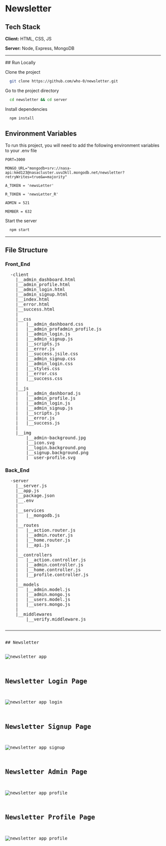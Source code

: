# Newsletter

## Tech Stack

**Client:** HTML, CSS, JS

**Server:** Node, Express, MongoDB

<hr />
## Run Locally

Clone the project

```bash
  git clone https://github.com/who-0/newsletter.git
```

Go to the project directory

```bash
  cd newsletter && cd server
```

Install dependencies

```bash
  npm install
```

## Environment Variables

To run this project, you will need to add the following environment variables to your .env file

`PORT=3000`

`MONGO_URL="mongodb+srv://nasa-api:kmd123@nasacluster.uvu3kll.mongodb.net/newsletter?retryWrites=true&w=majority"`

`A_TOKEN = 'newsLetter'`

`R_TOKEN = 'newsLetter_R'`

`ADMIN = 521`

`MEMBER = 632`

Start the server

```bash
  npm start
```

<hr />
<h2>File Structure</h2>
<h3>Front_End</h3>
<pre>
  -client
    |__admin_dashboard.html
    |__admin_profile.html
    |__admin_login.html
    |__admin_signup.html
    |__index.html
    |__error.html
    |__success.html
    |
    |__css
    |   |__admin_dashboard.css
    |   |__admin_profadmin_profile.js
    |   |__admin_login.js
    |   |__admin_signup.js
    |   |__scripts.js
    |   |__error.js
    |   |__success.jsile.css
    |   |__admin_signup.css
    |   |__admin_login.css
    |   |__styles.css
    |   |__error.css
    |   |__success.css
    |
    |__js
    |   |__admin_dashborad.js
    |   |__admin_profile.js
    |   |__admin_login.js
    |   |__admin_signup.js
    |   |__scripts.js
    |   |__error.js
    |   |__success.js
    |
    |__img
        |__admin-background.jpg
        |__icon.svg
        |__login.background.png
        |__signup.background.png
        |__user-profile.svg
</pre>

<h3>Back_End</h3>
<pre>
  -server
    |__server.js
    |__app.js
    |__package.json
    |__.env
    |
    |__services
    |   |__mongodb.js
    |
    |__routes
    |   |__action.router.js
    |   |__admin.router.js
    |   |__home.router.js
    |   |__api.js
    |
    |__controllers
    |   |__action.controller.js
    |   |__admin.controller.js
    |   |__home.controller.js
    |   |__profile.controller.js
    |
    |__models
    |   |__admin.model.js
    |   |__admin.mongo.js
    |   |__users.model.js
    |   |__users.mongo.js
    |
    |__middlewares
        |__verify.middleware.js
<pre>
<hr />
## Newsletter

![newsletter app](https://user-images.githubusercontent.com/56252622/209477223-7f7d5526-ec6d-4dcc-8b0f-7f8f5210bc3e.png)

## Newsletter Login Page

![newsletter app login](https://user-images.githubusercontent.com/56252622/211283677-c880df25-75fb-4ed9-a7a9-b5b856f4f599.png)

## Newsletter Signup Page

![newsletter app signup](https://user-images.githubusercontent.com/56252622/211283784-c4bd7bf2-d930-4508-b246-53df71b1804d.png)

## Newsletter Admin Page

![newsletter app profile](https://user-images.githubusercontent.com/56252622/211284095-0f7172ef-a353-4664-a653-4176602e1780.png)

## Newsletter Profile Page

![newsletter app profile](https://user-images.githubusercontent.com/56252622/211283856-9c29fe51-9765-46d9-9b55-0e191a672806.png)
